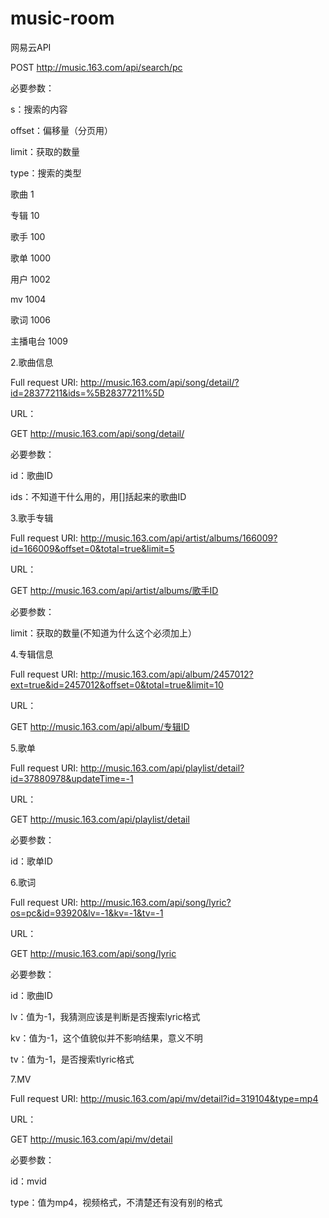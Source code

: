# music-room

网易云API

POST http://music.163.com/api/search/pc

必要参数：

s：搜索的内容

offset：偏移量（分页用）

limit：获取的数量

type：搜索的类型

歌曲 1

专辑 10

歌手 100

歌单 1000

用户 1002

mv 1004

歌词 1006

主播电台 1009

 

2.歌曲信息


Full request URI: http://music.163.com/api/song/detail/?id=28377211&ids=%5B28377211%5D

URL：

GET  http://music.163.com/api/song/detail/

必要参数：

id：歌曲ID

ids：不知道干什么用的，用[]括起来的歌曲ID

 

3.歌手专辑


Full request URI: http://music.163.com/api/artist/albums/166009?id=166009&offset=0&total=true&limit=5

URL：

GET http://music.163.com/api/artist/albums/歌手ID

必要参数：

limit：获取的数量(不知道为什么这个必须加上）

 

4.专辑信息


Full request URI: http://music.163.com/api/album/2457012?ext=true&id=2457012&offset=0&total=true&limit=10

URL：

GET http://music.163.com/api/album/专辑ID

 

5.歌单


Full request URI: http://music.163.com/api/playlist/detail?id=37880978&updateTime=-1

URL：

GET http://music.163.com/api/playlist/detail

必要参数：

id：歌单ID

 

6.歌词


Full request URI: http://music.163.com/api/song/lyric?os=pc&id=93920&lv=-1&kv=-1&tv=-1

URL：

GET http://music.163.com/api/song/lyric

必要参数：

id：歌曲ID

lv：值为-1，我猜测应该是判断是否搜索lyric格式

kv：值为-1，这个值貌似并不影响结果，意义不明

tv：值为-1，是否搜索tlyric格式

 

7.MV


Full request URI: http://music.163.com/api/mv/detail?id=319104&type=mp4

URL：

GET http://music.163.com/api/mv/detail

必要参数：

id：mvid

type：值为mp4，视频格式，不清楚还有没有别的格式
